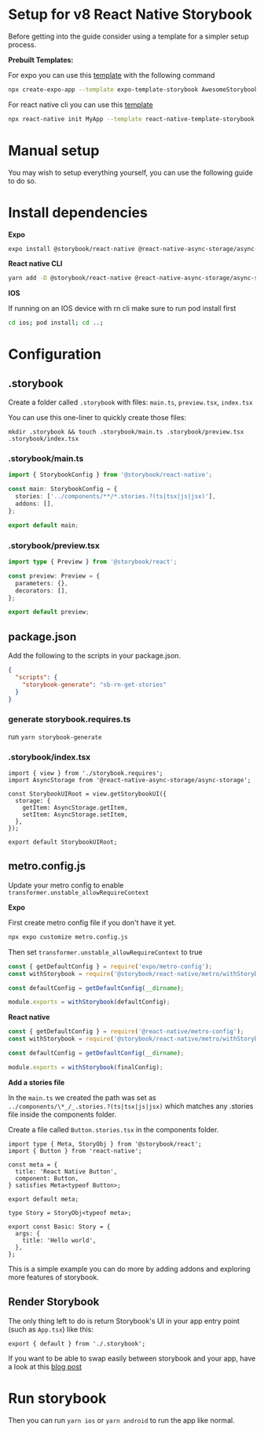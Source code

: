 # Setup for v8 React Native Storybook

Before getting into the guide consider using a template for a simpler setup process.

**Prebuilt Templates:**

For expo you can use this [template](https://github.com/dannyhw/expo-template-storybook) with the following command

```sh
npx create-expo-app --template expo-template-storybook AwesomeStorybook
```

For react native cli you can use this [template](https://github.com/dannyhw/react-native-template-storybook)

```sh
npx react-native init MyApp --template react-native-template-storybook
```

# Manual setup

You may wish to setup everything yourself, you can use the following guide to do so.

# Install dependencies

**Expo**

```sh
expo install @storybook/react-native @react-native-async-storage/async-storage react-dom react-native-safe-area-context react-native-reanimated react-native-gesture-handler @gorhom/bottom-sheet react-native-svg
```

**React native CLI**

```sh
yarn add -D @storybook/react-native @react-native-async-storage/async-storage react-native-safe-area-context react-dom react-native-reanimated react-native-gesture-handler @gorhom/bottom-sheet react-native-svg
```

**IOS**

If running on an IOS device with rn cli make sure to run pod install first

```sh
cd ios; pod install; cd ..;
```

# Configuration

## .storybook

Create a folder called `.storybook` with files: `main.ts`, `preview.tsx`, `index.tsx`

You can use this one-liner to quickly create those files:

```console
mkdir .storybook && touch .storybook/main.ts .storybook/preview.tsx .storybook/index.tsx
```

### .storybook/main.ts

```ts
import { StorybookConfig } from '@storybook/react-native';

const main: StorybookConfig = {
  stories: ['../components/**/*.stories.?(ts|tsx|js|jsx)'],
  addons: [],
};

export default main;
```

### .storybook/preview.tsx

```ts
import type { Preview } from '@storybook/react';

const preview: Preview = {
  parameters: {},
  decorators: [],
};

export default preview;
```

## package.json

Add the following to the scripts in your package.json.

```json
{
  "scripts": {
    "storybook-generate": "sb-rn-get-stories"
  }
}
```

### generate storybook.requires.ts

run `yarn storybook-generate`

### .storybook/index.tsx

```tsx
import { view } from './storybook.requires';
import AsyncStorage from '@react-native-async-storage/async-storage';

const StorybookUIRoot = view.getStorybookUI({
  storage: {
    getItem: AsyncStorage.getItem,
    setItem: AsyncStorage.setItem,
  },
});

export default StorybookUIRoot;
```

## metro.config.js

Update your metro config to enable `transformer.unstable_allowRequireContext`

**Expo**

First create metro config file if you don't have it yet.

```sh
npx expo customize metro.config.js
```

Then set `transformer.unstable_allowRequireContext` to true

```js
const { getDefaultConfig } = require('expo/metro-config');
const withStorybook = require('@storybook/react-native/metro/withStorybook');

const defaultConfig = getDefaultConfig(__dirname);

module.exports = withStorybook(defaultConfig);
```

**React native**

```js
const { getDefaultConfig } = require('@react-native/metro-config');
const withStorybook = require('@storybook/react-native/metro/withStorybook');

const defaultConfig = getDefaultConfig(__dirname);

module.exports = withStorybook(finalConfig);
```

**Add a stories file**

In the `main.ts` we created the path was set as `../components/\*_/_.stories.?(ts|tsx|js|jsx)` which matches any .stories file inside the components folder.

Create a file called `Button.stories.tsx` in the components folder.

```tsx
import type { Meta, StoryObj } from '@storybook/react';
import { Button } from 'react-native';

const meta = {
  title: 'React Native Button',
  component: Button,
} satisfies Meta<typeof Button>;

export default meta;

type Story = StoryObj<typeof meta>;

export const Basic: Story = {
  args: {
    title: 'Hello world',
  },
};
```

This is a simple example you can do more by adding addons and exploring more features of storybook.

## Render Storybook

The only thing left to do is return Storybook's UI in your app entry point (such as `App.tsx`) like this:

```tsx
export { default } from './.storybook';
```

If you want to be able to swap easily between storybook and your app, have a look at this [blog post](https://dev.to/dannyhw/how-to-swap-between-react-native-storybook-and-your-app-p3o)

# Run storybook

Then you can run `yarn ios` or `yarn android` to run the app like normal.
